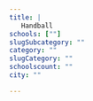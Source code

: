 ```yaml
---
title: |
   Handball
schools: [""]
slugSubcategory: ""
category: ""
slugCategory: ""
schoolscount: ""
city: ""

---
```


